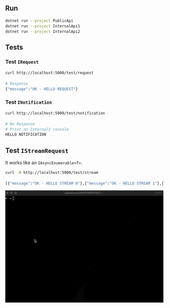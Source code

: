 ## Run

```bash
dotnet run --project PublicApi
dotnet run --project InternalApi1
dotnet run --project InternalApi2
```

## Tests

### Test `IRequest`

```bash
curl http://localhost:5000/test/request

# Response
{"message":"OK - HELLO REQUEST"}
```

### Test `INotification`
```bash
curl http://localhost:5000/test/notification

# No Response
# Print on Internal2 console
HELLO NOTIFICATION
```

## Test `IStreamRequest`

It works like an `IAsyncEnumerable<T>`.
```bash
curl -N http://localhost:5000/test/stream

[{"message":"OK - HELLO STREAM 0"},{"message":"OK - HELLO STREAM 1"},{"message":"OK - HELLO STREAM 2"},{"message":"OK - HELLO STREAM 3"},{"message":"OK - HELLO STREAM 4"},{"message":"OK - HELLO STREAM 5"},{"message":"OK - HELLO STREAM 6"},{"message":"OK - HELLO STREAM 7"},{"message":"OK - HELLO STREAM 8"},{"message":"OK - HELLO STREAM 9"}]
```
![Stream Response](../../assets/examples/http/stream-response.gif)